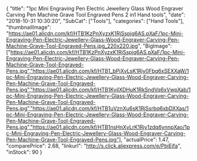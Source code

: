 {
	"title": "1pc Mini Engraving Pen Electric Jewellery Glass Wood Engraver Carving Pen Machine Grave Tool Engraved Pens 2 in1 Hand tools",
	"date": "2018-10-31 10:30:20",
	"SubCat": ["Tools"],
	"categories": ["Hand Tools"],
	"thumbnailImage": "https://ae01.alicdn.com/kf/HTB1KzPnXyzxK1RjSspjq6AS.pXaF/1pc-Mini-Engraving-Pen-Electric-Jewellery-Glass-Wood-Engraver-Carving-Pen-Machine-Grave-Tool-Engraved-Pens.jpg_220x220.jpg",
	"BigImage": ["https://ae01.alicdn.com/kf/HTB1KzPnXyzxK1RjSspjq6AS.pXaF/1pc-Mini-Engraving-Pen-Electric-Jewellery-Glass-Wood-Engraver-Carving-Pen-Machine-Grave-Tool-Engraved-Pens.jpg","https://ae01.alicdn.com/kf/HTB1_bPjXvLsK1Rjy0Fbq6xSEXXaW/1pc-Mini-Engraving-Pen-Electric-Jewellery-Glass-Wood-Engraver-Carving-Pen-Machine-Grave-Tool-Engraved-Pens.jpg","https://ae01.alicdn.com/kf/HTB1KyjlXDHuK1RkSndVq6xVwpXab/1pc-Mini-Engraving-Pen-Electric-Jewellery-Glass-Wood-Engraver-Carving-Pen-Machine-Grave-Tool-Engraved-Pens.jpg","https://ae01.alicdn.com/kf/HTB1uVznXu6sK1RjSsrbq6xbDXXas/1pc-Mini-Engraving-Pen-Electric-Jewellery-Glass-Wood-Engraver-Carving-Pen-Machine-Grave-Tool-Engraved-Pens.jpg","https://ae01.alicdn.com/kf/HTB1nsHnXyLrK1Rjy1zdq6ynnpXao/1pc-Mini-Engraving-Pen-Electric-Jewellery-Glass-Wood-Engraver-Carving-Pen-Machine-Grave-Tool-Engraved-Pens.jpg"],
	"actualPrice": 1.47,
	"comparePrice": 2.68,
	"linkurl": "http://s.click.aliexpress.com/e/PbjEjfa",
	"inStock": 90
}
